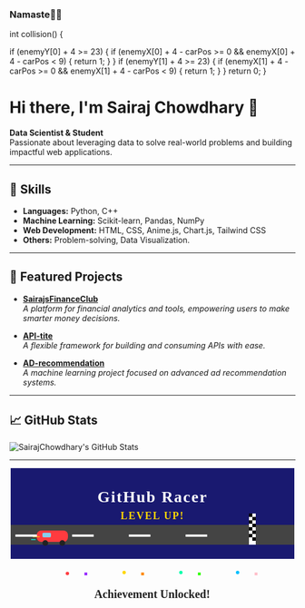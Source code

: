 ### Namaste🙏🏻

<!--
**SairajChowdhary/SairajChowdhary** is a ✨ _special_ ✨ repository because its `README.md` (this file) appears on your GitHub profile.

- 🔭 I’m currently working on improving my Competitive programming and Data structures design.
- 🌱 I’m currently learning C++ and DSA.
- 👯 I’m looking to collaborate on game dev and systems design.
- 🤔 I’m looking for help with C++ advanced Programming.
- 💬 Ask me about C/C++ or Webdev.
- 📫 How to reach me: 

If you are facing an issue or error with 2nd car collision, here's how to fix it.
--> int collision() {
if (enemyY[0] + 4 >= 23) {
if (enemyX[0] + 4 - carPos >= 0 && enemyX[0] + 4 - carPos < 9) {
return 1;
}
}
if (enemyY[1] + 4 >= 23) {
if (enemyX[1] + 4 - carPos >= 0 && enemyX[1] + 4 - carPos < 9) {
return 1;
}
}
return 0;
}

# Hi there, I'm Sairaj Chowdhary 👋

**Data Scientist & Student**  
Passionate about leveraging data to solve real-world problems and building impactful web applications.

---

## 🚀 Skills

- **Languages:** Python, C++
- **Machine Learning:** Scikit-learn, Pandas, NumPy
- **Web Development:** HTML, CSS, Anime.js, Chart.js, Tailwind CSS
- **Others:** Problem-solving, Data Visualization.

---

## 🌟 Featured Projects

- [**SairajsFinanceClub**](https://github.com/SairajChowdhary/SairajsFinanceClub)  
  _A platform for financial analytics and tools, empowering users to make smarter money decisions._

- [**API-tite**](https://github.com/SairajChowdhary/API-tite)  
  _A flexible framework for building and consuming APIs with ease._

- [**AD-recommendation**](https://github.com/SairajChowdhary/AD-recommendation)  
  _A machine learning project focused on advanced ad recommendation systems._

---

## 📈 GitHub Stats

![SairajChowdhary's GitHub Stats](https://github-readme-stats.vercel.app/api?username=SairajChowdhary&show_icons=true&theme=radical)

---
<!-- Game-like Racing Animation -->
<p align="center">
  <svg width="500" height="160" viewBox="0 0 500 160" fill="none" xmlns="http://www.w3.org/2000/svg">
    <rect width="500" height="160" fill="#191970"/>
    <!-- Road -->
    <rect y="100" width="500" height="35" fill="#444"/>
    <!-- Finish Line -->
    <g>
      <rect x="420" y="80" width="12" height="55" fill="#fff" />
      <rect x="420" y="80" width="6" height="6" fill="#000"/>
      <rect x="426" y="86" width="6" height="6" fill="#000"/>
      <rect x="420" y="92" width="6" height="6" fill="#000"/>
      <rect x="426" y="98" width="6" height="6" fill="#000"/>
      <rect x="420" y="104" width="6" height="6" fill="#000"/>
      <rect x="426" y="110" width="6" height="6" fill="#000"/>
      <rect x="420" y="116" width="6" height="6" fill="#000"/>
      <rect x="426" y="122" width="6" height="6" fill="#000"/>
    </g>
    <!-- Racing Car -->
    <g>
      <rect id="car" x="40" y="110" width="55" height="20" rx="8" fill="#FF3B3F">
        <animate attributeName="x" values="40;400;40" keyTimes="0;0.5;1" dur="4s" repeatCount="indefinite" />
      </rect>
      <!-- Car Windows -->
      <rect x="50" y="114" width="15" height="8" rx="2" fill="#87CEEB">
        <animate attributeName="x" values="50;410;50" keyTimes="0;0.5;1" dur="4s" repeatCount="indefinite" />
      </rect>
      <!-- Wheels -->
      <circle cx="55" cy="132" r="5" fill="#222">
        <animate attributeName="cx" values="55;415;55" keyTimes="0;0.5;1" dur="4s" repeatCount="indefinite" />
      </circle>
      <circle cx="85" cy="132" r="5" fill="#222">
        <animate attributeName="cx" values="85;445;85" keyTimes="0;0.5;1" dur="4s" repeatCount="indefinite" />
      </circle>
      <!-- Speed Lines -->
      <rect x="33" y="120" width="12" height="2" fill="#FFD700" opacity="0.6">
        <animate attributeName="x" values="33;393;33" keyTimes="0;0.5;1" dur="4s" repeatCount="indefinite" />
      </rect>
      <rect x="30" y="125" width="8" height="2" fill="#00FFE7" opacity="0.7">
        <animate attributeName="x" values="30;390;30" keyTimes="0;0.5;1" dur="4s" repeatCount="indefinite" />
      </rect>
    </g>
    <!-- Road Stripes -->
    <g>
      <rect x="0" y="117" width="38" height="4" fill="#fff">
        <animate attributeName="x" from="0" to="500" dur="2s" repeatCount="indefinite" />
      </rect>
      <rect x="100" y="117" width="38" height="4" fill="#fff">
        <animate attributeName="x" from="100" to="600" dur="2s" repeatCount="indefinite" />
      </rect>
      <rect x="200" y="117" width="38" height="4" fill="#fff">
        <animate attributeName="x" from="200" to="700" dur="2s" repeatCount="indefinite" />
      </rect>
      <rect x="300" y="117" width="38" height="4" fill="#fff">
        <animate attributeName="x" from="300" to="800" dur="2s" repeatCount="indefinite" />
      </rect>
    </g>
    <!-- Game Title -->
    <text x="250" y="60" text-anchor="middle" fill="#fff" font-family="Verdana" font-size="28" font-weight="bold" letter-spacing="2">
      🚦 GitHub Racer 🚗
    </text>
    <!-- Level Up (animated text) -->
    <text x="250" y="90" text-anchor="middle" fill="#FFD700" font-family="Verdana" font-size="18" font-weight="bold" letter-spacing="2">
      <tspan>
        <animate attributeName="opacity" values="0;1;0" keyTimes="0;0.3;1" dur="4s" repeatCount="indefinite" begin="2s"/>
        LEVEL UP!
      </tspan>
    </text>
  </svg>
</p>

<!-- Confetti Effect Animation -->
<p align="center">
  <svg width="400" height="100" viewBox="0 0 400 100">
    <g>
      <circle cx="50" cy="10" r="3" fill="#FF3B3F">
        <animate attributeName="cy" values="10;90" dur="1.6s" repeatCount="indefinite"/>
        <animate attributeName="opacity" values="1;0" dur="1.6s" repeatCount="indefinite"/>
      </circle>
      <circle cx="150" cy="10" r="3" fill="#FFD700">
        <animate attributeName="cy" values="10;90" dur="1.3s" repeatCount="indefinite" begin="0.3s"/>
        <animate attributeName="opacity" values="1;0" dur="1.3s" repeatCount="indefinite" begin="0.3s"/>
      </circle>
      <circle cx="250" cy="10" r="3" fill="#00FFAB">
        <animate attributeName="cy" values="10;90" dur="1.5s" repeatCount="indefinite" begin="0.6s"/>
        <animate attributeName="opacity" values="1;0" dur="1.5s" repeatCount="indefinite" begin="0.6s"/>
      </circle>
      <circle cx="350" cy="10" r="3" fill="#00BFFF">
        <animate attributeName="cy" values="10;90" dur="1.2s" repeatCount="indefinite" begin="0.2s"/>
        <animate attributeName="opacity" values="1;0" dur="1.2s" repeatCount="indefinite" begin="0.2s"/>
      </circle>
      <rect x="80" y="10" width="5" height="5" fill="#9B30FF">
        <animate attributeName="y" values="10;90" dur="1.7s" repeatCount="indefinite" begin="0.4s"/>
        <animate attributeName="opacity" values="1;0" dur="1.7s" repeatCount="indefinite" begin="0.4s"/>
      </rect>
      <rect x="180" y="10" width="5" height="5" fill="#FF8C00">
        <animate attributeName="y" values="10;90" dur="1.2s" repeatCount="indefinite" begin="0.8s"/>
        <animate attributeName="opacity" values="1;0" dur="1.2s" repeatCount="indefinite" begin="0.8s"/>
      </rect>
      <rect x="280" y="10" width="5" height="5" fill="#39FF14">
        <animate attributeName="y" values="10;90" dur="1.4s" repeatCount="indefinite" begin="1.1s"/>
        <animate attributeName="opacity" values="1;0" dur="1.4s" repeatCount="indefinite" begin="1.1s"/>
      </rect>
      <rect x="380" y="10" width="5" height="5" fill="#FFC0CB">
        <animate attributeName="y" values="10;90" dur="1.5s" repeatCount="indefinite" begin="0.7s"/>
        <animate attributeName="opacity" values="1;0" dur="1.5s" repeatCount="indefinite" begin="0.7s"/>
      </rect>
    </g>
    <text x="200" y="55" text-anchor="middle" fill="#222" font-family="Verdana" font-size="20" font-weight="bold">
      🎉 Achievement Unlocked! 🎉
    </text>
  </svg>
</p>

<!--
Want to connect or know more? Add your social links or a fun fact here!
-->

